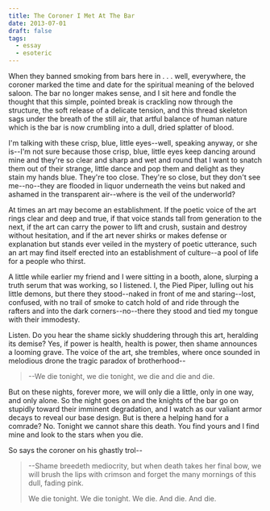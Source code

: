 ```yaml
---
title: The Coroner I Met At The Bar
date: 2013-07-01
draft: false
tags:
  - essay
  - esoteric
---
```


When they banned smoking from bars here in . . . well, everywhere,
the coroner marked the time and date for the spiritual meaning of
the beloved saloon. The bar no longer makes sense, and I sit here
and fondle the thought that this simple, pointed break is crackling
now through the structure, the soft release of a delicate tension,
and this thread skeleton sags under the breath of the still air,
that artful balance of human nature which is the bar is now
crumbling into a dull, dried splatter of blood.

I'm talking with these crisp, blue, little eyes--well, speaking
anyway, or she is--I'm not sure because those crisp, blue, little
eyes keep dancing around mine and they're so clear and sharp and wet
and round that I want to snatch them out of their strange, little
dance and pop them and delight as they stain my hands blue. They're
too close. They're so close, but they don't see me--no--they are
flooded in liquor underneath the veins but naked and ashamed in the
transparent air--where is the veil of the underworld?

At times an art may become an establishment. If the poetic voice of
the art rings clear and deep and true, if that voice stands tall
from generation to the next, if the art can carry the power to lift
and crush, sustain and destroy without hesitation, and if the art
never shirks or makes defense or explanation but stands ever veiled
in the mystery of poetic utterance, such an art may find itself
erected into an establishment of culture--a pool of life for a
people who thirst.

A little while earlier my friend and I were sitting in a booth,
alone, slurping a truth serum that was working, so I listened. I,
the Pied Piper, lulling out his little demons, but there they
stood--naked in front of me and staring--lost, confused, with no
trail of smoke to catch hold of and ride through the rafters and
into the dark corners--no--there they stood and tied my tongue with
their immodesty.

Listen. Do you hear the shame sickly shuddering through this art,
heralding its demise? Yes, if power is health, health is power, then
shame announces a looming grave. The voice of the art, she trembles,
where once sounded in melodious drone the tragic paradox of
brotherhood--

> --We die tonight, we die tonight, we die
> and die and die.

But on these nights, forever more, we
will only die a little, only in one way, and only alone. So the
night goes on and the knights of the bar go on stupidly toward their
imminent degradation, and I watch as our valiant armor decays to
reveal our base design. But is there a helping hand for a comrade?
No. Tonight we cannot share this death. You find yours and I find
mine and look to the stars when you die.

So says the coroner on his ghastly trol--

> --Shame breedeth mediocrity, but when death takes her
> final bow, we will brush the lips with crimson and forget the many
> mornings of this dull, fading pink.
>
> We die tonight.
> We die tonight.
> We die. And die. And die.
